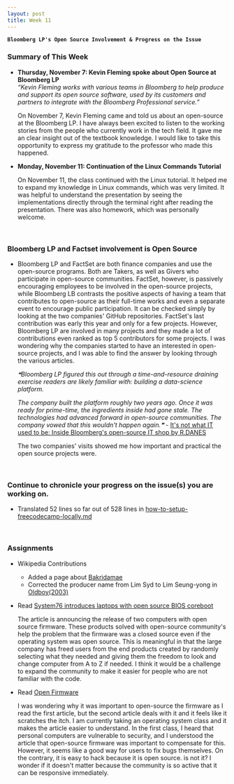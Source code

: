 ```yaml
---
layout: post
title: Week 11
---
```


**`Bloomberg LP's Open Source Involvement & Progress on the Issue`**

### Summary of This Week
- **Thursday, November 7: Kevin Fleming spoke about Open Source at Bloomberg LP**  
_“Kevin Fleming works with various teams in Bloomberg to help produce and support its open source software, used by its customers and partners to integrate with the Bloomberg Professional service.”_ 

  On November 7, Kevin Fleming came and told us about an open-source at the Bloomberg LP. I have always been excited to listen to the working stories from the people who currently work in the tech field. It gave me an clear insight out of the textbook knowledge. I would like to take this opportunity to express my gratitude to the professor who made this happened.
 
- **Monday, November 11: Continuation of the Linux Commands Tutorial**  

  On November 11, the class continued with the Linux tutorial. It helped me to expand my knowledge in Linux commands, which was very limited. It was helpful to understand the presentation by seeing the implementations directly through the terminal right after reading the presentation. There was also homework, which was personally welcome.
 
&nbsp;
&nbsp;

### Bloomberg LP and Factset involvement is Open Source 
- Bloomberg LP and FactSet are both finance companies and use the open-source programs. Both are Takers, as well as Givers who participate in open-source communities. FactSet, however, is passively encouraging employees to be involved in the open-source projects, while Bloomberg LB contrasts the positive aspects of having a team that contributes to open-source as their full-time works and even a separate event to encourage public participation. It can be checked simply by looking at the two companies' GitHub repositories. FactSet's last contribution was early this year and only for a few projects. However, Bloomberg LP are involved in many projects and they made a lot of contributions even ranked as top 5 contributors for some projects. I was wondering why the companies started to have an interested in open-source projects, and I was able to find the answer by looking through the various articles.  

  _❝Bloomberg LP figured this out through a time-and-resource draining exercise readers are likely familiar with: building a data-science platform._

  _The company built the platform roughly two years ago. Once it was ready for prime-time, the ingredients inside had gone stale. The technologies had advanced forward in open-source communities. The company vowed that this wouldn't happen again.❞_ - [It's not what IT used to be: Inside Bloomberg's open-source IT shop by R.DANES](https://siliconangle.com/2018/12/14/its-not-what-it-use-to-be-inside-bloombergs-open-source-it-shop-kubecon/)
 
  The two companies' visits showed me how important and practical the open source projects were.

&nbsp;
&nbsp;

### Continue to chronicle your progress on the issue(s) you are working on.

- Translated 52 lines so far out of 528 lines in [how-to-setup-freecodecamp-locally.md](https://github.com/nancydocode/freeCodeCamp/blob/how-to-setup-freecodecamp-locally.md/docs/i18n-languages/korean/how-to-setup-freecodecamp-locally.md)

&nbsp;
&nbsp;

### Assignments  
- Wikipedia Contributions
  - Added a page about [Bakridamae](https://en.wikipedia.org/wiki/Bakridamae)
  - Corrected the producer name from Lim Syd to Lim Seung-yong in [Oldboy(2003)](https://en.wikipedia.org/wiki/Oldboy_(2003_film))  
  
- Read [System76 introduces laptops with open source BIOS coreboot](https://opensource.com/article/19/11/coreboot-system76-laptops?utm_campaign=intrel)  
  
  The article is announcing the release of two computers with open source firmware. These products solved with open-source community's help the problem that the firmware was a closed source even if the operating system was open source. This is meaningful in that the large company has freed users from the end products created by randomly selecting what they needed and giving them the freedom to look and change computer from A to Z if needed. I think it would be a challenge to expand the community to make it easier for people who are not familiar with the code.  
  
- Read [Open Firmware](https://cacm.acm.org/magazines/2019/10/239673-open-source-firmware/fulltext)
  
  I was wondering why it was important to open-source the firmware as I read the first article, but the second article deals with it and it feels like it scratches the itch. I am currently taking an operating system class and it makes the article easier to understand. In the first class, I heard that personal computers are vulnerable to security, and I understood the article that open-source firmware was important to compensate for this. However, it seems like a good way for users to fix bugs themselves. On the contrary, it is easy to hack because it is open source. is not it? I wonder if it doesn't matter because the community is so active that it can be responsive immediately.
  
<!-- Next Week
- Do all of the exercises from the slide Exercises 1 in the Linux Tutorial. I have created private repositories on GitHub for each of you, named with your username and linux-activities. Within that repository, put your solutions in the directory linux_hwk1. Name the file in that directory exercise-set-1.  [nancydocode-linux-activities](https://github.com/hunter-college-ossd-fall-2019/nancydocode-linux-activities)
-->
